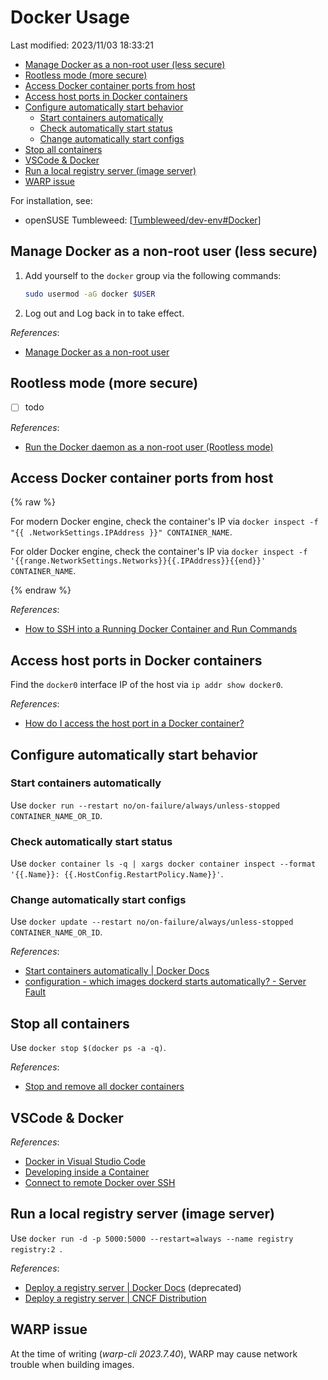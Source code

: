 # Docker Usage

Last modified: 2023/11/03 18:33:21

- [Manage Docker as a non-root user (less secure)](#manage-docker-as-a-non-root-user-less-secure)
- [Rootless mode (more secure)](#rootless-mode-more-secure)
- [Access Docker container ports from host](#access-docker-container-ports-from-host)
- [Access host ports in Docker containers](#access-host-ports-in-docker-containers)
- [Configure automatically start behavior](#configure-automatically-start-behavior)
   - [Start containers automatically](#start-containers-automatically)
   - [Check automatically start status](#check-automatically-start-status)
   - [Change automatically start configs](#change-automatically-start-configs)
- [Stop all containers](#stop-all-containers)
- [VSCode \& Docker](#vscode--docker)
- [Run a local registry server (image server)](#run-a-local-registry-server-image-server)
- [WARP issue](#warp-issue)

For installation, see:

- openSUSE Tumbleweed: [[Tumbleweed/dev-env#Docker]]

## Manage Docker as a non-root user (less secure)

1. Add yourself to the `docker` group via the following commands:

   ```bash
   sudo usermod -aG docker $USER
   ```

2. Log out and Log back in to take effect.

*References*:

- [Manage Docker as a non-root user](https://docs.docker.com/engine/install/linux-postinstall/#manage-docker-as-a-non-root-user)

## Rootless mode (more secure)

- [ ] todo

*References*:

- [Run the Docker daemon as a non-root user (Rootless mode)](https://docs.docker.com/engine/security/rootless/)

## Access Docker container ports from host

{% raw %}

For modern Docker engine, check the container's IP via `docker inspect -f "{{ .NetworkSettings.IPAddress }}" CONTAINER_NAME`.

For older Docker engine, check the container's IP via `docker inspect -f '{{range.NetworkSettings.Networks}}{{.IPAddress}}{{end}}' CONTAINER_NAME`.

{% endraw %}

*References*:

- [How to SSH into a Running Docker Container and Run Commands](https://phoenixnap.com/kb/how-to-ssh-into-docker-container#ftoc-heading-5)

## Access host ports in Docker containers

Find the `docker0` interface IP of the host via `ip addr show docker0`.

*References*:

- [How do I access the host port in a Docker container?](https://bright-softwares.com/blog/en/docker/how-do-i-access-the-host-port-in-a-docker-container#step-2-get-the-containers-ip)

## Configure automatically start behavior

### Start containers automatically

Use `docker run --restart no/on-failure/always/unless-stopped CONTAINER_NAME_OR_ID`.

### Check automatically start status

Use `docker container ls -q | xargs docker container inspect --format '{{.Name}}: {{.HostConfig.RestartPolicy.Name}}'`.

### Change automatically start configs

Use `docker update --restart no/on-failure/always/unless-stopped CONTAINER_NAME_OR_ID`.

*References*:

- [Start containers automatically | Docker Docs](https://docs.docker.com/config/containers/start-containers-automatically/)
- [configuration - which images dockerd starts automatically? - Server Fault](https://serverfault.com/questions/897463/which-images-dockerd-starts-automatically)

## Stop all containers

Use `docker stop $(docker ps -a -q)`.

*References*:

- [Stop and remove all docker containers](https://stackoverflow.com/questions/45357771/stop-and-remove-all-docker-containers)

## VSCode & Docker

*References*:

- [Docker in Visual Studio Code](https://code.visualstudio.com/docs/containers/overview)
- [Developing inside a Container](https://code.visualstudio.com/docs/devcontainers/containers)
- [Connect to remote Docker over SSH](https://code.visualstudio.com/docs/containers/ssh)

## Run a local registry server (image server)

Use `docker run -d -p 5000:5000 --restart=always --name registry registry:2
`.

*References*:

- [Deploy a registry server | Docker Docs](https://docs.docker.com/registry/deploying/#run-a-local-registry) (deprecated)
- [Deploy a registry server | CNCF Distribution](https://distribution.github.io/distribution/about/deploying/)

## WARP issue

At the time of writing (*warp-cli 2023.7.40*), WARP may cause network trouble when building images.

[//begin]: # "Autogenerated link references for markdown compatibility"
[Tumbleweed/dev-env#Docker]: ../openSUSE/Tumbleweed/dev-env.md "OpenSUSE Tumbleweed Development Environment"
[//end]: # "Autogenerated link references"
